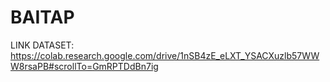 # BAITAP
LINK DATASET: https://colab.research.google.com/drive/1nSB4zE_eLXT_YSACXuzlb57WWW8rsaPB#scrollTo=GmRPTDdBn7ig
